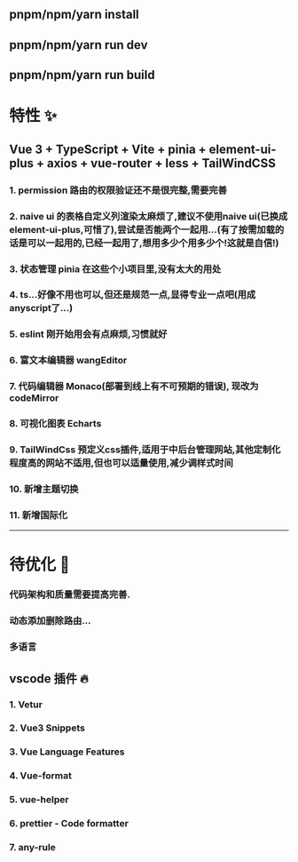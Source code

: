## pnpm/npm/yarn install
## pnpm/npm/yarn run dev
## pnpm/npm/yarn run build


# 特性 ✨
## Vue 3 + TypeScript + Vite + pinia + element-ui-plus + axios + vue-router + less + TailWindCSS
### 1. permission 路由的权限验证还不是很完整,需要完善
### 2. naive ui 的表格自定义列渲染太麻烦了,建议不使用naive ui(已换成element-ui-plus,可惜了),尝试是否能两个一起用...(有了按需加载的话是可以一起用的,已经一起用了,想用多少个用多少个!这就是自信!)
### 3. 状态管理 pinia 在这些个小项目里,没有太大的用处
### 4. ts...好像不用也可以,但还是规范一点,显得专业一点吧(用成anyscript了...)
### 5. eslint 刚开始用会有点麻烦,习惯就好       
### 6. 富文本编辑器 wangEditor
### 7. 代码编辑器 Monaco(部署到线上有不可预期的错误), 现改为codeMirror
### 8. 可视化图表 Echarts
### 9. TailWindCss 预定义css插件,适用于中后台管理网站,其他定制化程度高的网站不适用,但也可以适量使用,减少调样式时间
### 10. 新增主题切换
### 11. 新增国际化
---     

# 待优化 🤔
### 代码架构和质量需要提高完善.
### 动态添加删除路由...
### 多语言

        
## vscode 插件 🔥
### 1. Vetur
### 2. Vue3 Snippets 
### 3. Vue Language Features 
### 4. Vue-format 
### 5. vue-helper
### 6. prettier - Code formatter
### 7. any-rule 